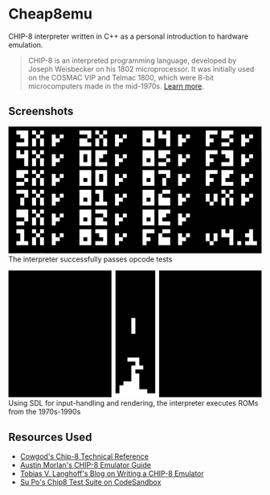 # Cheap8emu

CHIP-8 interpreter written in C++ as a personal introduction to hardware emulation.

> CHIP-8 is an interpreted programming language, developed by Joseph Weisbecker on his 1802 microprocessor. It was initially used on the COSMAC VIP and Telmac 1800, which were 8-bit microcomputers made in the mid-1970s. [Learn more](https://en.wikipedia.org/wiki/CHIP-8).

## Screenshots
![Tests passing](docs/tests.png)
The interpreter successfully passes opcode tests  

![Tetris](docs/tetris.png)
Using SDL for input-handling and rendering, the interpreter executes ROMs from the 1970s-1990s  

## Resources Used
- [Cowgod's Chip-8 Technical Reference](http://devernay.free.fr/hacks/chip8/C8TECH10.HTM#2.4)
- [Austin Morlan's CHIP-8 Emulator Guide](https://austinmorlan.com/posts/chip8_emulator/)
- [Tobias V. Langhoff's Blog on Writing a CHIP-8 Emulator](https://tobiasvl.github.io/blog/write-a-chip-8-emulator/)
- [Su Po's Chip8 Test Suite on CodeSandbox](https://codesandbox.io/p/github/su-po/chip8-test-suite/main)
